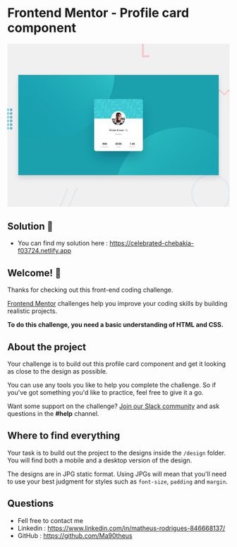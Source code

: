 # Frontend Mentor - Profile card component

![Design preview for the Profile card component coding challenge](./design/desktop-preview.jpg)

## Solution :vulcan_salute:
- You can find my solution here : https://celebrated-chebakia-f03724.netlify.app

## Welcome! 👋

Thanks for checking out this front-end coding challenge.

[Frontend Mentor](https://www.frontendmentor.io) challenges help you improve your coding skills by building realistic projects.

**To do this challenge, you need a basic understanding of HTML and CSS.**

## About the project 

Your challenge is to build out this profile card component and get it looking as close to the design as possible.

You can use any tools you like to help you complete the challenge. So if you've got something you'd like to practice, feel free to give it a go.

Want some support on the challenge? [Join our Slack community](https://www.frontendmentor.io/slack) and ask questions in the **#help** channel.

## Where to find everything

Your task is to build out the project to the designs inside the `/design` folder. You will find both a mobile and a desktop version of the design. 

The designs are in JPG static format. Using JPGs will mean that you'll need to use your best judgment for styles such as `font-size`, `padding` and `margin`. 

## Questions
- Fell free to contact me
- Linkedin : https://www.linkedin.com/in/matheus-rodrigues-846668137/
- GitHub : https://github.com/Ma90theus
